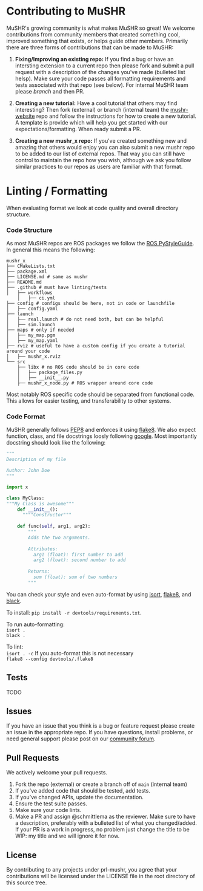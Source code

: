 # Contributing to MuSHR
MuSHR's growing community is what makes MuSHR so great! We welcome contributions from community members that created something cool, improved something that exists, or helps guide other members.
Primarily there are three forms of contributions that can be made to MuSHR:

1. **Fixing/Improving an existing repo:** If you find a bug or have an intersting extension to a current repo then please fork and submit a pull request with a description of the changes you've made (bulleted list helsp). Make sure your code passes all formatting requirements and tests associated with that repo (see below).
For internal MuSHR team please *branch* and then PR.

2. **Creating a new tutorial:** Have a cool tutorial that others may find interesting? Then fork (external) or branch (internal team) the [mushr-website](https://github.com/prl-mushr/mushr-website) repo and follow the instructions for how to create a new tutorial. A template is provide which will help you get started with our expectations/formatting. When ready submit a PR.

3. **Creating a new mushr_x repo:** If you've created something new and amazing that others would enjoy you can also submit a new mushr repo to be added to our list of external repos. That way you can still have control to maintain the repo how you wish, although we ask you follow similar practices to our repos as users are familiar with that format.

# Linting / Formatting
When evaluating format we look at code quality and overall directory structure. 
 
### Code Structure
As most MuSHR repos are ROS packages we follow the [ROS PyStyleGuide](http://wiki.ros.org/PyStyleGuide). In general this means the following:
```
mushr_x
├── CMakeLists.txt
├── package.xml
├── LICENSE.md # same as mushr
├── README.md
├── .github # must have linting/tests
│   ├── workflows
    │   ├── ci.yml
├── config # configs should be here, not in code or launchfile
│   ├── config.yaml
├── launch
│   ├── real.launch # do not need both, but can be helpful
│   ├── sim.launch
├── maps # only if needed
│   ├── my_map.pgm
│   ├── my_map.yaml
├── rviz # useful to have a custom config if you create a tutorial around your code
│   ├── mushr_x.rviz
└── src
    ├── libx # no ROS code should be in core code
    │   ├── package_files.py
    │   ├── __init__.py
    ├── mushr_x_node.py # ROS wrapper around core code
```
Most notably ROS specific code should be separated from functional code. This allows for easier testing, and transferability to other systems.

### Code Format
MuSHR generally follows [PEP8](https://www.python.org/dev/peps/pep-0008/) and enforces it using [flake8](https://flake8.pycqa.org/en/latest/). We also expect function, class, and file docstrings loosly following [google](https://google.github.io/styleguide/pyguide.html). Most importantly docstring should look like the following:
```python
"""
Description of my file

Author: John Doe
"""

import x

class MyClass:
"""My Class is awesome"""
    def __init__():
      """"Constructor"""
    
    def func(self, arg1, arg2):
        """
        Adds the two arguments.
        
        Attributes:
          arg1 (float): first number to add
          arg2 (float): second number to add
        
        Returns:
          sum (float): sum of two numbers
        """
```
You can check your style and even auto-format by using [isort](https://pypi.org/project/isort/), [flake8](https://pypi.org/project/flake8/), and [black](https://pypi.org/project/black/).   

To install: `pip install -r devtools/requirements.txt`.  

To run auto-formatting:  
`isort .`  
`black .`  

To lint:  
`isort . -c` If you auto-format this is not necessary  
`flake8 --config devtools/.flake8`  

## Tests
TODO

## Issues
If you have an issue that you think is a bug or feature request please create an issue in the appropriate repo. If you have questions, install problems, or need general support please post on our [community forum](https://github.com/prl-mushr/mushr/discussions).

## Pull Requests
We actively welcome your pull requests.

1. Fork the repo (external) or create a branch off of `main` (internal team)
2. If you've added code that should be tested, add tests.
3. If you've changed APIs, update the documentation.
4. Ensure the test suite passes.
5. Make sure your code lints.
6. Make a PR and assign @schmittlema as the reviewer. Make sure to have a description, preferably with a bulleted list of what you changed/added. If your PR is a work in progress, no problem just change the title to be WIP: my title and we will ignore it for now.

## License
By contributing to any projects under prl-mushr, you agree that your contributions will be licensed under the LICENSE file in the root directory of this source tree.
